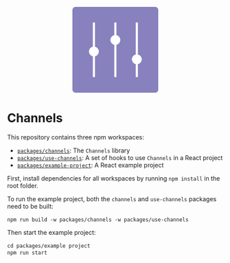 <p align="center">
<img src="https://github.com/mediamonks/channels/blob/develop/assets/channels-logo.png?raw=true" width="200" />
</p>

# Channels

This repository contains three npm workspaces: 

* [`packages/channels`](https://github.com/mediamonks/channels/tree/main/packages/channels): The `Channels` library
* [`packages/use-channels`](https://github.com/mediamonks/channels/tree/main/packages/use-channels): A set of hooks to use `Channels` in a React project
* [`packages/example-project`](https://github.com/mediamonks/channels/tree/main/packages/example-project): A React example project

First, install dependencies for all workspaces by running `npm install` in the root folder.

To run the example project, both the `channels` and `use-channels` packages need to be built:
```
npm run build -w packages/channels -w packages/use-channels
```

Then start the example project:
```
cd packages/example project
npm run start
```